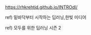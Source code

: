 [//]: # (This template replaces README.md when someone creates a new repo with the fastpages template.)
https://rhkrehtjd.github.io/INTROdl/


ref) 밑바닥부터 시작하는 딥러닝,한빛 미디어

ref) 모두를 위한 딥러닝 시즌 2
